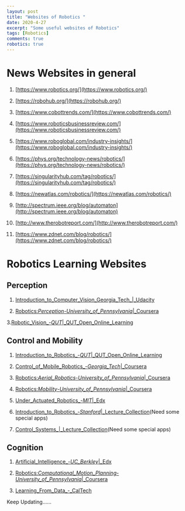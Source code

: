 ```yaml
---
layout: post
title: "Websites of Robotics "
date: 2020-4-27
excerpt: "Some useful websites of Robotics"
tags: [Robotics]
comments: true
robotics: true
---
```


# News Websites in general
1. [https://www.robotics.org/](https://www.robotics.org/)

2. [https://robohub.org/](https://robohub.org/)

3. [https://www.cobottrends.com/](https://www.cobottrends.com/)

4. [https://www.roboticsbusinessreview.com/](https://www.roboticsbusinessreview.com/)

5. [https://www.roboglobal.com/industry-insights/](https://www.roboglobal.com/industry-insights/)

6. [https://phys.org/technology-news/robotics/](https://phys.org/technology-news/robotics/)

7. [https://singularityhub.com/tag/robotics/](https://singularityhub.com/tag/robotics/)

8. [https://newatlas.com/robotics/](https://newatlas.com/robotics/)

9. [http://spectrum.ieee.org/blog/automaton](http://spectrum.ieee.org/blog/automaton)

10. [http://www.therobotreport.com/](http://www.therobotreport.com/)

11. [https://www.zdnet.com/blog/robotics/](https://www.zdnet.com/blog/robotics/)

# Robotics Learning Websites

## Perception

1. [Introduction_to_Computer_Vision_Georgia_Tech_|_Udacity](https://www.udacity.com/course/introduction-to-computer-vision--ud810)

2. [Robotics:_Perception_-_University_of_Pennsylvania_|_Coursera](https://www.coursera.org/learn/robotics-perception)

3.[Robotic_Vision_-_QUT_|_QUT_Open_Online_Learning](https://www.qut.edu.au/study/open-online-learning)

## Control and Mobility

1. [Introduction_to_Robotics_-_QUT_|_QUT_Open_Online_Learning](https://www.qut.edu.au/study/open-online-learning)

2. [Control_of_Mobile_Robotics_-_Georgia_Tech_|_Coursera](https://www.coursera.org/learn/mobile-robot)

3. [Robotics:_Aerial_Robotics_-_University_of_Pennsylvania_|_Coursera](https://www.coursera.org/learn/robotics-flight)

4. [Robotics:_Mobility_-_University_of_Pennsylvania_|_Coursera](https://www.coursera.org/learn/robotics-mobility)

5. [Under_Actuated_Robotics_-_MIT_|_Edx](https://www.edx.org/course/underactuated-robotics-2)

6. [Introduction_to_Robotics_-_Stanford_|_Lecture_Collection](https://www.youtube.com/playlist?list=PL65CC0384A1798ADF)(Need some special apps)

7. [Control_Systems_|_Lecture_Collection](https://www.youtube.com/playlist?list=PLUMWjy5jgHK3j74Z5Tq6Tso1fSfVWZC8L)(Need some special apps)

## Cognition

1. [Artificial_Intelligence_-_UC_Berkley_|_Edx](https://www.edx.org/course/artificial-intelligence-ai)

2. [Robotics:_Computational_Motion_Planning_-_University_of_Pennsylvania_|_Coursera](https://www.coursera.org/learn/robotics-motion-planning)

3. [Learning_From_Data_-_CalTech](https://work.caltech.edu/telecourse.html)

Keep Updating......
